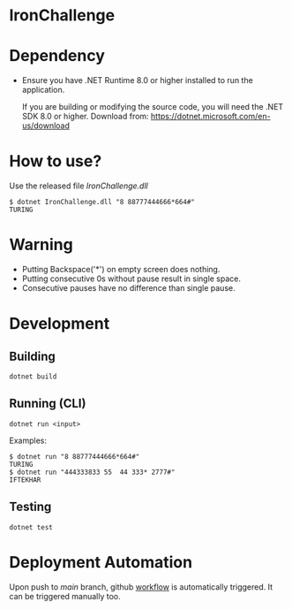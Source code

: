 # IronChallenge

# Dependency
- Ensure you have .NET Runtime 8.0 or higher installed to run the application.

  If you are building or modifying the source code, you will need the .NET SDK 8.0 or higher.
  Download from: https://dotnet.microsoft.com/en-us/download

# How to use?
Use the released file *IronChallenge.dll*
```
$ dotnet IronChallenge.dll "8 88777444666*664#"
TURING
```

# Warning

- Putting Backspace('*') on empty screen does nothing.
- Putting consecutive 0s without pause result in single space.
- Consecutive pauses have no difference than single pause.

# Development

## Building
```
dotnet build
```

## Running (CLI)
```
dotnet run <input>
```
Examples:
```
$ dotnet run "8 88777444666*664#"
TURING
$ dotnet run "444333833 55  44 333* 2777#"
IFTEKHAR
```
## Testing
```
dotnet test
```

# Deployment Automation
Upon push to *main* branch, github [workflow](/.github/workflows/build_and_release.yml) is automatically triggered. It
can be triggered manually too.